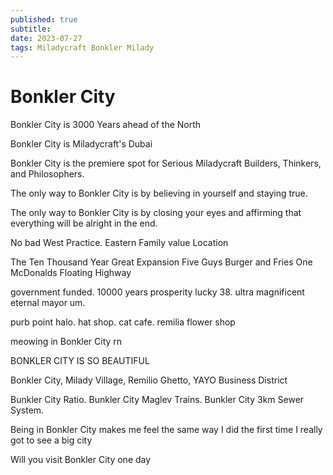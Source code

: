 ```yaml
---
published: true
subtitle:
date: 2023-07-27
tags: Miladycraft Bonkler Milady
---
```


# Bonkler City

Bonkler City is 3000 Years ahead of the North

Bonkler City is Miladycraft's Dubai

Bonkler City is the premiere spot for Serious Miladycraft Builders, Thinkers, and Philosophers. 

The only way to Bonkler City is by believing in yourself and staying true. 

The only way to Bonkler City is by closing your eyes and affirming that everything will be alright in the end.

No bad West Practice. Eastern Family value Location

The Ten Thousand Year Great Expansion Five Guys Burger and Fries One McDonalds Floating Highway

government funded. 10000 years prosperity lucky 38. ultra magnificent eternal mayor um. 

purb point halo. hat shop. cat cafe. remilia flower shop

meowing in Bonkler City rn

BONKLER CITY IS SO BEAUTIFUL

Bonkler City, Milady Village, Remilio Ghetto, YAYO Business District

Bunkler City Ratio. Bunkler City Maglev Trains. Bunkler City 3km Sewer System.

Being in Bonkler City makes me feel the same way I did the first time I really got to see a big city

Will you visit Bonkler City one day

